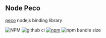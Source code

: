 ## Node Peco
[peco](https://github.com/peco/peco) nodejs binding library

![NPM](https://img.shields.io/npm/l/node-peco)
![github ci](https://github.com/minidonut/node-peco/workflows/CI/badge.svg)
[![npm](https://img.shields.io/npm/v/node-peco)](https://www.npmjs.com/package/node-peco)
![npm bundle size](https://img.shields.io/bundlephobia/minzip/node-peco?label=size)
